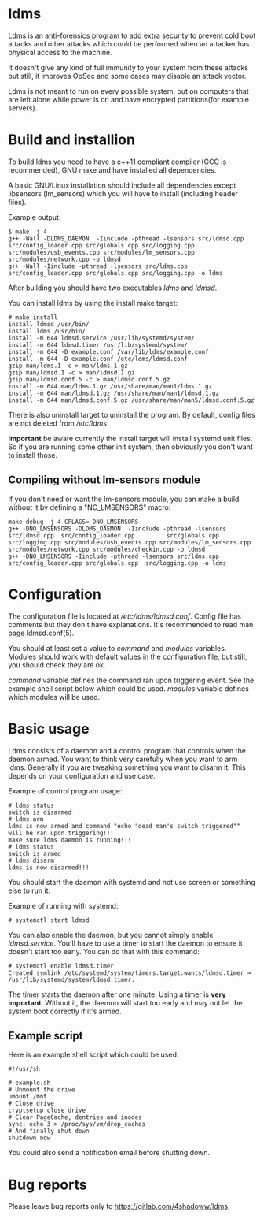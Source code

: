 ldms
====
Ldms is an anti-forensics program to add extra security to prevent cold boot attacks and other attacks which could be performed when an attacker has physical access to the machine.

It doesn't give any kind of full immunity to your system from these attacks but still, it improves OpSec and some cases may disable an attack vector.

Ldms is not meant to run on every possible system, but on computers that are left alone while power is on and have encrypted partitions(for example servers).

Build and installion
====================
To build ldms you need to have a c++11 compliant compiler (GCC is recommended), GNU make and have installed all dependencies.

A basic GNU/Linux installation should include all dependencies except libsensors (lm_sensors) which you will have to install (including header files).

Example output:

    $ make -j 4
    g++ -Wall -DLDMS_DAEMON  -Iinclude -pthread -lsensors src/ldmsd.cpp  src/config_loader.cpp src/globals.cpp src/logging.cpp src/modules/usb_events.cpp src/modules/lm_sensors.cpp src/modules/network.cpp -o ldmsd
    g++ -Wall -Iinclude -pthread -lsensors src/ldms.cpp src/config_loader.cpp src/globals.cpp src/logging.cpp -o ldms

After building you should have two executables *ldms* and *ldmsd*.

You can install ldms by using the install make target:

    # make install
    install ldmsd /usr/bin/
    install ldms /usr/bin/
    install -m 644 ldmsd.service /usr/lib/systemd/system/
    install -m 644 ldmsd.timer /usr/lib/systemd/system/
    install -m 644 -D example.conf /var/lib/ldms/example.conf
    install -m 644 -D example.conf /etc/ldms/ldmsd.conf
    gzip man/ldms.1 -c > man/ldms.1.gz
    gzip man/ldmsd.1 -c > man/ldmsd.1.gz
    gzip man/ldmsd.conf.5 -c > man/ldmsd.conf.5.gz
    install -m 644 man/ldms.1.gz /usr/share/man/man1/ldms.1.gz
    install -m 644 man/ldmsd.1.gz /usr/share/man/man1/ldmsd.1.gz
    install -m 644 man/ldmsd.conf.5.gz /usr/share/man/man5/ldmsd.conf.5.gz
    
There is also uninstall target to uninstall the program. By default, config files are not deleted from */etc/ldms*.

**Important** be aware currently the install target will install systemd unit files. So if you are running some other init system, then obviously you don't want to install those.

Compiling without lm-sensors module
-----------------------------------

If you don't need or want the lm-sensors module, you can make a build without it by defining a "NO_LMSENSORS" macro:

    make debug -j 4 CFLAGS=-DNO_LMSENSORS
    g++ -DNO_LMSENSORS -DLDMS_DAEMON  -Iinclude -pthread -lsensors src/ldmsd.cpp  src/config_loader.cpp         src/globals.cpp src/logging.cpp src/modules/usb_events.cpp src/modules/lm_sensors.cpp src/modules/network.cpp src/modules/checkin.cpp -o ldmsd
    g++ -DNO_LMSENSORS -Iinclude -pthread -lsensors src/ldms.cpp src/config_loader.cpp src/globals.cpp  src/logging.cpp -o ldms

Configuration
=============
The configuration file is located at */etc/ldms/ldmsd.conf*. Config file has comments but they don't have explanations. It's recommended to read man page ldmsd.conf(5).

You should at least set a value to *command* and *modules* variables. Modules should work with default values in the configuration file, but still, you should check they are ok.

*command* variable defines the command ran upon triggering event. See the example shell script below which could be used. *modules* variable defines which modules will be used.

Basic usage
===========
Ldms consists of a daemon and a control program that controls when the daemon armed. You want to think very carefully when you want to arm ldms. Generally if you are tweaking something you want to disarm it. This depends on your configuration and use case.

Example of control program usage:

    # ldms status
    switch is disarmed
    # ldms arm
    ldms is now armed and command "echo "dead man's switch triggered"" will be ran upon triggering!!!
    make sure ldms daemon is running!!!
    # ldms status
    switch is armed
    # ldms disarm
    ldms is now disarmed!!!

You should start the daemon with systemd and not use screen or something else to run it.

Example of running with systemd:

    # systemctl start ldmsd
    
You can also enable the daemon, but you cannot simply enable *ldmsd.service*. You'll have to use a timer to start the daemon to ensure it doesn't start too early. You can do that with this command:

    # systemctl enable ldmsd.timer
    Created symlink /etc/systemd/system/timers.target.wants/ldmsd.timer → /usr/lib/systemd/system/ldmsd.timer.
    
The timer starts the daemon after one minute. Using a timer is **very important**. Without it, the daemon will start too early and may not let the system boot correctly if it's armed.

Example script
--------------
Here is an example shell script which could be used:
    
    #!/usr/sh
    
    # example.sh
    # Unmount the drive
    umount /mnt
    # Close drive
    cryptsetup close drive
    # Clear PageCache, dentries and inodes
    sync; echo 3 > /proc/sys/vm/drop_caches
    # And finally shut down
    shutdown now

You could also send a notification email before shutting down.

Bug reports
===========
Please leave bug reports only to https://gitlab.com/4shadoww/ldms.
